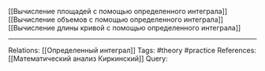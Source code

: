 [[Вычисление площадей с помощью определенного интеграла]] 
[[Вычисление объемов с помощью определенного интеграла]] 
[[Вычисление длины кривой с помощью определенного интеграла]] 

___
Relations: [[Определенный интеграл]] 
Tags: #theory #practice 
References: [[Математический анализ Киркинский]] 
Query: 